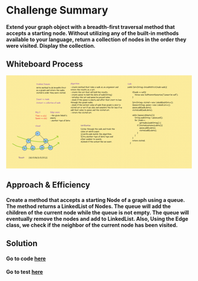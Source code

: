 # Challenge Summary
#### Extend your graph object with a breadth-first traversal method that accepts a starting node. Without utilizing any of the built-in methods available to your language, return a collection of nodes in the order they were visited. Display the collection.


## Whiteboard Process
![WB](../../Assert/Ch36.png)

## Approach & Efficiency
#### Create a method that accepts a starting Node of a graph using a queue. The method returns a LinkedList of Nodes. The queue will add the children of the current node while the queue is not empty. The queue will eventually remove the nodes and add to LinkedList. Also, Using the Edge class, we check if the neighbor of the current node has been visited.


## Solution

#### Go to code [here](../../app/src/main/java/CodeChallenges/Challenge35_36_37)
#### Go to test [here](../../app/src/test/java/CodeChallenges/Challenge35_36_37/AppTest.java)
